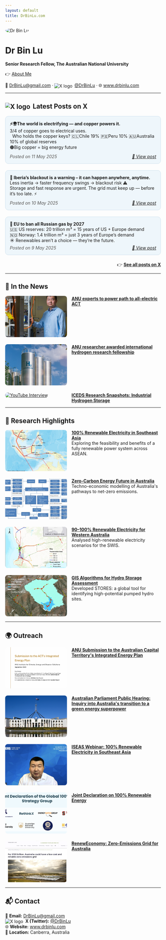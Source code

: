 ```yaml
---
layout: default
title: DrBinLu.com
---
```


<!-- Google Analytics -->
<script async src="https://www.googletagmanager.com/gtag/js?id=G-Q3TG1JXYV3"></script>
<script>
  window.dataLayer = window.dataLayer || [];
  function gtag(){dataLayer.push(arguments);}
  gtag('js', new Date());
  gtag('config', 'G-Q3TG1JXYV3');
</script>


<img src="binlu.jpg" alt="Dr Bin Lu" width="300" style="border-radius: 50%;" loading="eager" decoding="async">

# Dr Bin Lu

**Senior Research Fellow, The Australian National University**

<p style="margin-top: 10px;">
👉 <a href="/about/">About Me</a>
</p>

<p>
📧 <a href="mailto:DrBinLu@gmail.com">DrBinLu@gmail.com</a> · 
<img src="/images/x-logo.png" alt="X logo" style="height: 1em; vertical-align: middle; margin-right: 3px;"> <a href="https://x.com/DrBinLu" target="_blank">@DrBinLu</a> · 
🌐 <a href="https://www.drbinlu.com" target="_blank">www.drbinlu.com</a>
</p>



---

## <img src="/images/x-logo.png" alt="X logo" style="height: 1em; vertical-align: middle; margin-right: 3px;"> Latest Posts on X

<div style="margin-bottom: 1.5em; padding: 1em; border: 1px solid #cce0ee; border-radius: 10px; background: #eef6fb;">
  <p style="margin: 0;">
    <strong>⚡🌍The world is electrifying — and copper powers it.</strong><br>
    3/4 of copper goes to electrical uses.<br> 
    Who holds the copper keys? 🇨🇱Chile 19% 🇵🇪Peru 10% 🇦🇺Australia 10% of global reserves<br>
    🟠Big copper = big energy future
  </p>
  <div style="display: flex; justify-content: space-between; font-style: italic; color: #555; margin-top: 0.5em;">
    <span>Posted on 11 May 2025</span>
    <a href="https://x.com/DrBinLu/status/1921314896865620391" target="_blank">🔗 View post</a>
  </div>
</div>

<div style="margin-bottom: 1.5em; padding: 1em; border: 1px solid #cce0ee; border-radius: 10px; background: #eef6fb;">
  <p style="margin: 0;">
    <strong>🚨 Iberia’s blackout is a warning – it can happen anywhere, anytime.</strong><br>
    Less inertia → faster frequency swings → blackout risk ⚠️<br>
    Storage and fast response are urgent. The grid must keep up — before it’s too late. ⚡
  </p>
  <div style="display: flex; justify-content: space-between; font-style: italic; color: #555; margin-top: 0.5em;">
    <span>Posted on 10 May 2025</span>
    <a href="https://x.com/DrBinLu/status/1920954878160957702" target="_blank">🔗 View post</a>
  </div>
</div>

<div style="margin-bottom: 1.5em; padding: 1em; border: 1px solid #cce0ee; border-radius: 10px; background: #eef6fb;">
  <p style="margin: 0;">
    <strong>🚫 EU to ban all Russian gas by 2027</strong><br>
    🇺🇸 US reserves: 20 trillion m³ = 15 years of US + Europe demand<br>
    🇳🇴 Norway: 1.4 trillion m³ = just 3 years of Europe’s demand<br>
    ☀️ Renewables aren’t a choice — they’re the future.
  </p>
  <div style="display: flex; justify-content: space-between; font-style: italic; color: #555; margin-top: 0.5em;">
    <span>Posted on 9 May 2025</span>
    <a href="https://x.com/DrBinLu/status/1920620885074989304" target="_blank">🔗 View post</a>
  </div>
</div>

<p style="text-align: right; margin-top: 1.5em;">
  👉 <a href="https://x.com/DrBinLu" target="_blank"><strong>See all posts on X</strong></a>
</p>

---

## 📰 In the News

<div style="display: flex; flex-direction: column; gap: 20px;">

  <div style="display: flex; gap: 15px;">
    <div style="flex: 0 0 40%; max-width: 200px;">
      <a href="https://reporter.anu.edu.au/all-stories/anu-experts-to-power-path-to-all-electric-act" target="_blank">
        <img src="/images/act-electrification.jpg" alt="All-electric ACT"
             style="width: 100%; aspect-ratio: 3/2; object-fit: cover; border-radius: 8px;">
      </a>
    </div>
    <div>
      <a href="https://reporter.anu.edu.au/all-stories/anu-experts-to-power-path-to-all-electric-act" target="_blank">
        <strong>ANU experts to power path to all-electric ACT</strong>
      </a>
    </div>
  </div>

  <div style="display: flex; gap: 15px;">
    <div style="flex: 0 0 40%; max-width: 200px;">
      <a href="https://iceds.anu.edu.au/research/research-stories/anu-researcher-awarded-international-hydrogen-research-fellowship" target="_blank">
        <img src="/images/hydrogen-fellowship.jpg" alt="Hydrogen Fellowship"
             style="width: 100%; aspect-ratio: 3/2; object-fit: cover; border-radius: 8px;">
      </a>
    </div>
    <div>
      <a href="https://iceds.anu.edu.au/research/research-stories/anu-researcher-awarded-international-hydrogen-research-fellowship" target="_blank">
        <strong>ANU researcher awarded international hydrogen research fellowship</strong>
      </a>
    </div>
  </div>

  <div style="display: flex; gap: 15px;">
    <div style="flex: 0 0 40%; max-width: 200px;">
      <a href="https://www.youtube.com/watch?v=hQXe41tmgPI" target="_blank">
        <img src="https://img.youtube.com/vi/hQXe41tmgPI/hqdefault.jpg" alt="YouTube Interview"
             style="width: 100%; aspect-ratio: 3/2; object-fit: cover; border-radius: 8px;">
      </a>
    </div>
    <div>
      <a href="https://www.youtube.com/watch?v=hQXe41tmgPI" target="_blank">
        <strong>ICEDS Research Snapshots: Industrial Hydrogen Storage</strong>
      </a>
    </div>
  </div>

</div>

---

## 🔬 Research Highlights

<div style="display: flex; flex-direction: column; gap: 20px;">

  <div style="display: flex; gap: 15px;">
    <div style="flex: 0 0 40%; max-width: 200px;">
      <a href="https://www.sciencedirect.com/science/article/pii/S0360544221016352?via%3Dihub" target="_blank">
        <img src="/images/asean-renewables.jpg" alt="ASEAN renewables"
             style="width: 100%; aspect-ratio: 3/2; object-fit: cover; border-radius: 8px;">
      </a>
    </div>
    <div>
      <a href="https://www.sciencedirect.com/science/article/pii/S0360544221016352?via%3Dihub" target="_blank">
        <strong>100% Renewable Electricity in Southeast Asia</strong>
      </a><br>
      Exploring the feasibility and benefits of a fully renewable power system across ASEAN.
    </div>
  </div>

  <div style="display: flex; gap: 15px;">
    <div style="flex: 0 0 40%; max-width: 200px;">
      <a href="https://www.sciencedirect.com/science/article/pii/S0360544220327857?via%3Dihub" target="_blank">
        <img src="/images/australia-zero-carbon.jpg" alt="Zero-carbon Australia"
             style="width: 100%; aspect-ratio: 3/2; object-fit: cover; border-radius: 8px;">
      </a>
    </div>
    <div>
      <a href="https://www.sciencedirect.com/science/article/pii/S0360544220327857?via%3Dihub" target="_blank">
        <strong>Zero-Carbon Energy Future in Australia</strong>
      </a><br>
      Techno-economic modelling of Australia's pathways to net-zero emissions.
    </div>
  </div>

  <div style="display: flex; gap: 15px;">
    <div style="flex: 0 0 40%; max-width: 200px;">
      <a href="https://www.sciencedirect.com/science/article/pii/S0360544217300774?via%3Dihub" target="_blank">
        <img src="/images/wa-renewables.jpg" alt="WA renewable electricity"
             style="width: 100%; aspect-ratio: 3/2; object-fit: cover; border-radius: 8px;">
      </a>
    </div>
    <div>
      <a href="https://www.sciencedirect.com/science/article/pii/S0360544217300774?via%3Dihub" target="_blank">
        <strong>90–100% Renewable Electricity for Western Australia</strong>
      </a><br>
      Analysed high-renewable electricity scenarios for the SWIS.
    </div>
  </div>

  <div style="display: flex; gap: 15px;">
    <div style="flex: 0 0 40%; max-width: 200px;">
      <a href="https://www.sciencedirect.com/science/article/pii/S0306261918305270?via%3Dihub" target="_blank">
        <img src="/images/stores-hydro.jpg" alt="Hydro GIS STORES"
             style="width: 100%; aspect-ratio: 3/2; object-fit: cover; border-radius: 8px;">
      </a>
    </div>
    <div>
      <a href="https://www.sciencedirect.com/science/article/pii/S0306261918305270?via%3Dihub" target="_blank">
        <strong>GIS Algorithms for Hydro Storage Assessment</strong>
      </a><br>
      Developed STORES: a global tool for identifying high-potential pumped hydro sites.
    </div>
  </div>

</div>

---



## 🌍 Outreach

<div style="display: flex; flex-direction: column; gap: 20px;">

  <div style="display: flex; gap: 15px;">
    <div style="flex: 0 0 40%; max-width: 200px;">
      <a href="https://iceds.anu.edu.au/files/ANU%20Submission%20to%20the%20ACT%20Integrated%20Energy%20Plan.pdf" target="_blank">
        <img src="/images/anu-submission.png" alt="ANU Submission" style="width: 100%; aspect-ratio: 3/2; object-fit: cover; border-radius: 8px;">
      </a>
    </div>
    <div>
      <a href="https://iceds.anu.edu.au/files/ANU%20Submission%20to%20the%20ACT%20Integrated%20Energy%20Plan.pdf" target="_blank">
        <strong>ANU Submission to the Australian Capital Territory's Integrated Energy Plan</strong>
      </a>
    </div>
  </div>

  <div style="display: flex; gap: 15px;">
    <div style="flex: 0 0 40%; max-width: 200px;">
      <a href="https://www.aph.gov.au/Parliamentary_Business/Hansard/Hansard_Display?bid=committees/commjnt/26740/&sid=0008" target="_blank">
        <img src="/images/aph.png" alt="Australian Parliament Hearing" style="width: 100%; aspect-ratio: 3/2; object-fit: cover; border-radius: 8px;">
      </a>
    </div>
    <div>
      <a href="https://www.aph.gov.au/Parliamentary_Business/Hansard/Hansard_Display?bid=committees/commjnt/26740/&sid=0008" target="_blank">
        <strong>Australian Parliament Public Hearing: Inquiry into Australia's transition to a green energy superpower</strong>
      </a>
    </div>
  </div>

  <div style="display: flex; gap: 15px;">
    <div style="flex: 0 0 40%; max-width: 200px;">
      <a href="https://www.iseas.edu.sg/media/event-highlights/webinar-on-100-renewable-electricity-in-southeast-asia/" target="_blank">
        <img src="/images/iseas-webinar.png" alt="ISEAS Webinar" style="width: 100%; aspect-ratio: 3/2; object-fit: cover; border-radius: 8px;">
      </a>
    </div>
    <div>
      <a href="https://www.iseas.edu.sg/media/event-highlights/webinar-on-100-renewable-electricity-in-southeast-asia/" target="_blank">
        <strong>ISEAS Webinar: 100% Renewable Electricity in Southeast Asia</strong>
      </a>
    </div>
  </div>

  <div style="display: flex; gap: 15px;">
    <div style="flex: 0 0 40%; max-width: 200px;">
      <a href="https://www.rethinkx.com/joint-declaration" target="_blank">
        <img src="/images/joint-declaration.png" alt="Joint Declaration" style="width: 100%; aspect-ratio: 3/2; object-fit: cover; border-radius: 8px;">
      </a>
    </div>
    <div>
      <a href="https://www.rethinkx.com/joint-declaration" target="_blank">
        <strong>Joint Declaration on 100% Renewable Energy</strong>
      </a>
    </div>
  </div>

  <div style="display: flex; gap: 15px;">
    <div style="flex: 0 0 40%; max-width: 200px;">
      <a href="https://reneweconomy.com.au/for-100-billion-australia-could-have-a-low-cost-and-reliable-zero-emissions-grid/amp/" target="_blank">
        <img src="/images/reneweconomy.png" alt="RenewEconomy" style="width: 100%; aspect-ratio: 3/2; object-fit: cover; border-radius: 8px;">
      </a>
    </div>
    <div>
      <a href="https://reneweconomy.com.au/for-100-billion-australia-could-have-a-low-cost-and-reliable-zero-emissions-grid/amp/" target="_blank">
        <strong>RenewEconomy: Zero-Emissions Grid for Australia</strong>
      </a>
    </div>
  </div>

</div>


---


## 📬 Contact

<p>
📧 <strong>Email:</strong> <a href="mailto:DrBinLu@gmail.com">DrBinLu@gmail.com</a><br>
<img src="/images/x-logo.png" alt="X logo" style="height: 1em; vertical-align: middle; margin-right: 3px;"> <strong>X (Twitter):</strong> <a href="https://x.com/DrBinLu" target="_blank">@DrBinLu</a><br>
🌐 <strong>Website:</strong> <a href="https://www.drbinlu.com" target="_blank">www.drbinlu.com</a><br>
📍 <strong>Location:</strong> Canberra, Australia
</p>
